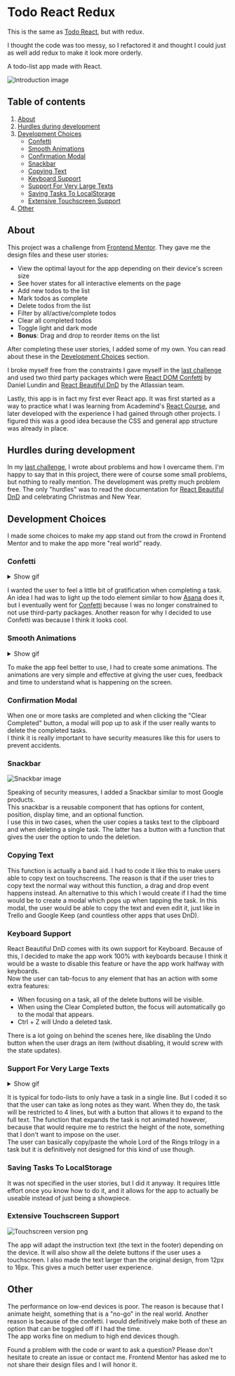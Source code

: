 # Todo React Redux

This is the same as [Todo React](#hurdles-during-development), but with redux.

I thought the code was too messy, so I refactored it and thought I could just as well add redux to make it look more orderly.

A todo-list app made with React.  


![Introduction image](/screenshots/intro-picture.png?raw=true "Picture showing how the app looks like in use")

## Table of contents

1. [About](#about)
2. [Hurdles during development](#hurdles-during-development)
3. [Development Choices](#development-choices)
   - [Confetti](#confetti)
   - [Smooth Animations](#smooth-animations)
   - [Confirmation Modal](#confirmation-modal)
   - [Snackbar](#snackbar)
   - [Copying Text](#copying-text)
   - [Keyboard Support](#keyboard-support)
   - [Support For Very Large Texts](#support-for-very-large-texts)
   - [Saving Tasks To LocalStorage](#saving-tasks-to-localstorage)
   - [Extensive Touchscreen Support](#extensive-touchscreen-support)
4. [Other](#other)

## About

This project was a challenge from [Frontend Mentor](https://www.frontendmentor.io/). They gave me the design files and these user stories:

- View the optimal layout for the app depending on their device's screen size
- See hover states for all interactive elements on the page
- Add new todos to the list
- Mark todos as complete
- Delete todos from the list
- Filter by all/active/complete todos
- Clear all completed todos
- Toggle light and dark mode
- **Bonus**: Drag and drop to reorder items on the list

After completing these user stories, I added some of my own. You can read about these in the [Development Choices](#development-choices) section.

I broke myself free from the constraints I gave myself in the [last challenge](https://github.com/daklo91/reactolator) and used two third party packages which were [React DOM Confetti](https://github.com/daniel-lundin/react-dom-confetti) by Daniel Lundin and [React Beautiful DnD](https://github.com/atlassian/react-beautiful-dnd) by the Atlassian team.

Lastly, this app is in fact my first ever React app. It was first started as a way to practice what I was learning from Academind's [React Course](https://www.udemy.com/course/react-the-complete-guide-incl-redux/), and later developed with the experience I had gained through other projects. I figured this was a good idea because the CSS and general app structure was already in place.

## Hurdles during development

In my [last challenge](https://github.com/daklo91/reactolator), I wrote about problems and how I overcame them. I'm happy to say that in this project, there were of course some small problems, but nothing to really mention. The development was pretty much problem free. The only "hurdles" was to read the documentation for [React Beautiful DnD](https://github.com/atlassian/react-beautiful-dnd) and celebrating Christmas and New Year.

## Development Choices

I made some choices to make my app stand out from the crowd in Frontend Mentor and to make the app more "real world" ready.

### Confetti

<details>
  <summary>Show gif</summary>
  
  ![Confetti gif](/screenshots/confetti.gif?raw=true "a Gif showing the confetti")
</details>

I wanted the user to feel a little bit of gratification when completing a task. An idea I had was to light up the todo element similar to how [Asana](https://asana.com/) does it, but I eventually went for [Confetti](https://github.com/daniel-lundin/react-dom-confetti) because I was no longer constrained to not use third-party packages.
Another reason for why I decided to use Confetti was because I think it looks cool.

### Smooth Animations

<details>
<summary>Show gif</summary>

![Animation gif](/screenshots/animation.gif?raw=true "Gif showing the animations")

</details>

To make the app feel better to use, I had to create some animations. The animations are very simple and effective at giving the user cues, feedback and time to understand what is happening on the screen.

### Confirmation Modal

When one or more tasks are completed and when clicking the "Clear Completed" button, a modal will pop up to ask if the user really wants to delete the completed tasks. <br/>
I think it is really important to have security measures like this for users to prevent accidents.

### Snackbar

![Snackbar image](/screenshots/snackbar.png?raw=true "A picture showing the snackbar")

Speaking of security measures, I added a Snackbar similar to most Google products.<br/>
This snackbar is a reusable component that has options for content, position, display time, and an optional function.<br/>
I use this in two cases, when the user copies a tasks text to the clipboard and when deleting a single task. The latter has a button with a function that gives the user the option to undo the deletion.

### Copying Text

This function is actually a band aid. I had to code it like this to make users able to copy text on touchscreens. The reason is that if the user tries to copy text the normal way without this function, a drag and drop event happens instead.
An alternative to this which I would create if I had the time would be to create a modal which pops up when tapping the task. In this modal, the user would be able to copy the text and even edit it, just like in Trello and Google Keep (and countless other apps that uses DnD).

### Keyboard Support

React Beautiful DnD comes with its own support for Keyboard. Because of this, I decided to make the app work 100% with keyboards because I think it would be a waste to disable this feature or have the app work halfway with keyboards.<br/>
Now the user can tab-focus to any element that has an action with some extra features:</br>

- When focusing on a task, all of the delete buttons will be visible.
- When using the Clear Completed button, the focus will automatically go to the modal that appears.
- Ctrl + Z will Undo a deleted task.

There is a lot going on behind the scenes here, like disabling the Undo button when the user drags an item (without disabling, it would screw with the state updates).

### Support For Very Large Texts

<details>
<summary>Show gif</summary>

![Large text gif](/screenshots/big-text.gif?raw=true "A gif showing how large tasks work")

</details>

It is typical for todo-lists to only have a task in a single line. But I coded it so that the user can take as long notes as they want. When they do, the task will be restricted to 4 lines, but with a button that allows it to expand to the full text. The function that expands the task is not animated however, because that would require me to restrict the height of the note, something that I don't want to impose on the user.<br/>
The user can basically copy/paste the whole Lord of the Rings trilogy in a task but it is definitively not designed for this kind of use though.

### Saving Tasks To LocalStorage

It was not specified in the user stories, but I did it anyway. It requires little effort once you know how to do it, and it allows for the app to actually be useable instead of just being a showpiece.

### Extensive Touchscreen Support

![Touchscreen version png](/screenshots/touchscreen-version.png?raw=true "A åicture showing the touchscreen version of the app")

The app will adapt the instruction text (the text in the footer) depending on the device. It will also show all the delete buttons if the user uses a touchscreen. I also made the text larger than the original design, from 12px to 16px. This gives a much better user experience.

## Other

The performance on low-end devices is poor. The reason is because that I animate height, something that is a "no-go" in the real world. Another reason is because of the confetti. I would definitively make both of these an option that can be toggled off if I had the time.<br/>The app works fine on medium to high end devices though.

Found a problem with the code or want to ask a question? Please don't hesitate to create an issue or contact me.
Frontend Mentor has asked me to not share their design files and I will honor it.
